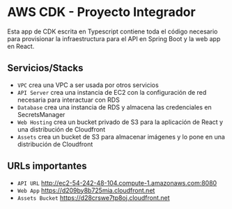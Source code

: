 # AWS CDK - Proyecto Integrador

Esta app de CDK escrita en Typescript contiene toda el código necesario
para provisionar la infraestructura para el API en Spring Boot y la web
app en React.

## Servicios/Stacks

- `VPC`             crea una VPC a ser usada por otros servicios
- `API Server`      crea una instancia de EC2 con la configuración de red necesaria para interactuar con RDS
- `Database`        crea una instancia de RDS y almacena las credenciales en SecretsManager
- `Web Hosting`     crea un bucket privado de S3 para la aplicación de React y una distribución de Cloudfront
- `Assets`          crea un bucket de S3 para almacenar imágenes y lo pone en una distribución de Cloudfront

## URLs importantes
- `API URL`         http://ec2-54-242-48-104.compute-1.amazonaws.com:8080
- `Web App`         https://d209by8b725mia.cloudfront.net
- `Assets Bucket`   https://d28crswe7tp8oj.cloudfront.net